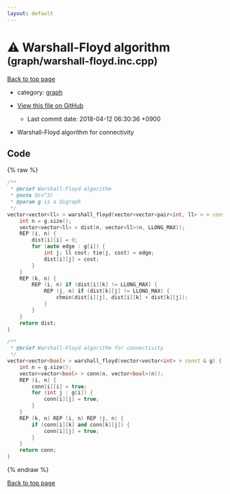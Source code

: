 ```yaml
---
layout: default
---
```


<!-- mathjax config similar to math.stackexchange -->
<script type="text/javascript" async
  src="https://cdnjs.cloudflare.com/ajax/libs/mathjax/2.7.5/MathJax.js?config=TeX-MML-AM_CHTML">
</script>
<script type="text/x-mathjax-config">
  MathJax.Hub.Config({
    TeX: { equationNumbers: { autoNumber: "AMS" }},
    tex2jax: {
      inlineMath: [ ['$','$'] ],
      processEscapes: true
    },
    "HTML-CSS": { matchFontHeight: false },
    displayAlign: "left",
    displayIndent: "2em"
  });
</script>

<script type="text/javascript" src="https://cdnjs.cloudflare.com/ajax/libs/jquery/3.4.1/jquery.min.js"></script>
<script src="https://cdn.jsdelivr.net/npm/jquery-balloon-js@1.1.2/jquery.balloon.min.js" integrity="sha256-ZEYs9VrgAeNuPvs15E39OsyOJaIkXEEt10fzxJ20+2I=" crossorigin="anonymous"></script>
<script type="text/javascript" src="../../assets/js/copy-button.js"></script>
<link rel="stylesheet" href="../../assets/css/copy-button.css" />


# :warning: Warshall-Floyd algorithm <small>(graph/warshall-floyd.inc.cpp)</small>

<a href="../../index.html">Back to top page</a>

* category: <a href="../../index.html#f8b0b924ebd7046dbfa85a856e4682c8">graph</a>
* <a href="{{ site.github.repository_url }}/blob/master/graph/warshall-floyd.inc.cpp">View this file on GitHub</a>
    - Last commit date: 2018-04-12 06:30:36 +0900


* Warshall-Floyd algorithm for connectivity


## Code

{% raw %}
```cpp
/**
 * @brief Warshall-Floyd algorithm
 * @note O(n^3)
 * @param g is a digraph
 */
vector<vector<ll> > warshall_floyd(vector<vector<pair<int, ll> > > const & g) {
    int n = g.size();
    vector<vector<ll> > dist(n, vector<ll>(n, LLONG_MAX));
    REP (i, n) {
        dist[i][i] = 0;
        for (auto edge : g[i]) {
            int j; ll cost; tie(j, cost) = edge;
            dist[i][j] = cost;
        }
    }
    REP (k, n) {
        REP (i, n) if (dist[i][k] != LLONG_MAX) {
            REP (j, n) if (dist[k][j] != LLONG_MAX) {
                chmin(dist[i][j], dist[i][k] + dist[k][j]);
            }
        }
    }
    return dist;
}

/**
 * @brief Warshall-Floyd algorithm for connectivity
 */
vector<vector<bool> > warshall_floyd(vector<vector<int> > const & g) {
    int n = g.size();
    vector<vector<bool> > conn(n, vector<bool>(n));
    REP (i, n) {
        conn[i][i] = true;
        for (int j : g[i]) {
            conn[i][j] = true;
        }
    }
    REP (k, n) REP (i, n) REP (j, n) {
        if (conn[i][k] and conn[k][j]) {
            conn[i][j] = true;
        }
    }
    return conn;
}

```
{% endraw %}

<a href="../../index.html">Back to top page</a>

